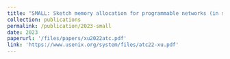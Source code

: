 ```yaml
---
title: "SMALL: Sketch memory allocation for programmable networks (in submission)"
collection: publications
permalink: /publication/2023-small
date: 2023
paperurl: '/files/papers/xu2022atc.pdf'
link: 'https://www.usenix.org/system/files/atc22-xu.pdf'
---
```


